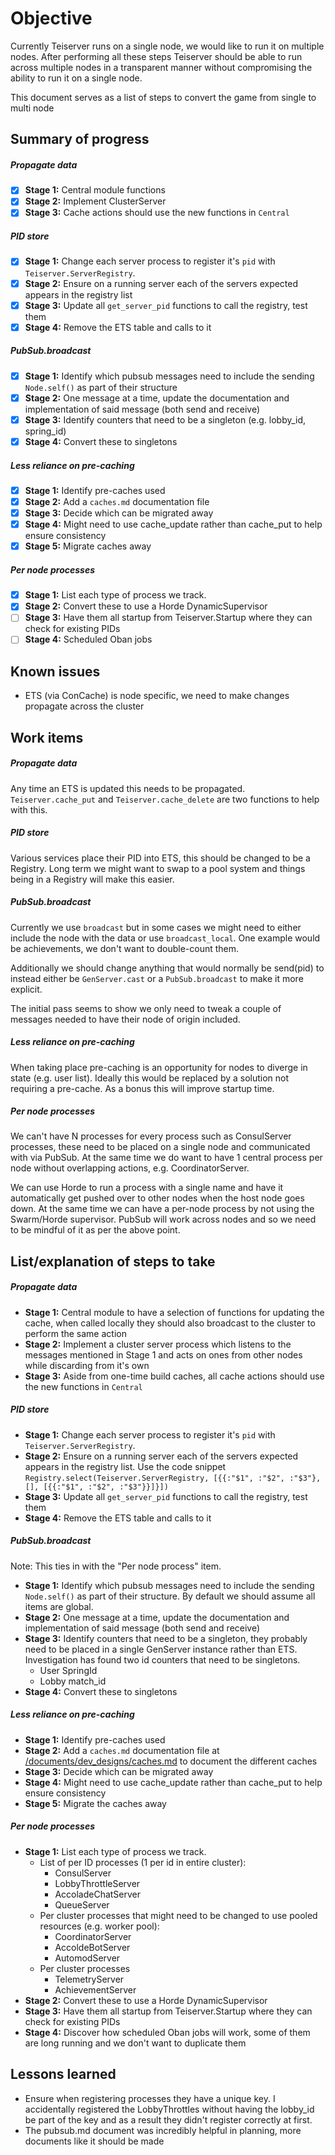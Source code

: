 # Objective
Currently Teiserver runs on a single node, we would like to run it on multiple nodes. After performing all these steps Teiserver should be able to run across multiple nodes in a transparent manner without compromising the ability to run it on a single node.

This document serves as a list of steps to convert the game from single to multi node 

## Summary of progress
##### Propagate data
- [X] **Stage 1:** Central module functions
- [X] **Stage 2:** Implement ClusterServer
- [X] **Stage 3:** Cache actions should use the new functions in `Central`

##### PID store
- [X] **Stage 1:** Change each server process to register it's `pid` with `Teiserver.ServerRegistry`.
- [X] **Stage 2:** Ensure on a running server each of the servers expected appears in the registry list
- [X] **Stage 3:** Update all `get_server_pid` functions to call the registry, test them
- [X] **Stage 4:** Remove the ETS table and calls to it

##### PubSub.broadcast
- [X] **Stage 1:** Identify which pubsub messages need to include the sending `Node.self()` as part of their structure
- [X] **Stage 2:** One message at a time, update the documentation and implementation of said message (both send and receive)
- [X] **Stage 3:** Identify counters that need to be a singleton (e.g. lobby_id, spring_id)
- [X] **Stage 4:** Convert these to singletons

##### Less reliance on pre-caching
- [X] **Stage 1:** Identify pre-caches used
- [X] **Stage 2:** Add a `caches.md` documentation file
- [X] **Stage 3:** Decide which can be migrated away
- [X] **Stage 4:** Might need to use cache_update rather than cache_put to help ensure consistency
- [X] **Stage 5:** Migrate caches away

##### Per node processes
- [X] **Stage 1:** List each type of process we track.
- [X] **Stage 2:** Convert these to use a Horde DynamicSupervisor
- [ ] **Stage 3:** Have them all startup from Teiserver.Startup where they can check for existing PIDs
- [ ] **Stage 4:** Scheduled Oban jobs

## Known issues
- ETS (via ConCache) is node specific, we need to make changes propagate across the cluster

## Work items
##### Propagate data
Any time an ETS is updated this needs to be propagated. `Teiserver.cache_put` and `Teiserver.cache_delete` are two functions to help with this.

##### PID store
Various services place their PID into ETS, this should be changed to be a Registry. Long term we might want to swap to a pool system and things being in a Registry will make this easier.

##### PubSub.broadcast
Currently we use `broadcast` but in some cases we might need to either include the node with the data or use `broadcast_local`. One example would be achievements, we don't want to double-count them.

Additionally we should change anything that would normally be send(pid) to instead either be `GenServer.cast` or a `PubSub.broadcast` to make it more explicit.

The initial pass seems to show we only need to tweak a couple of messages needed to have their node of origin included.

##### Less reliance on pre-caching
When taking place pre-caching is an opportunity for nodes to diverge in state (e.g. user list). Ideally this would be replaced by a solution not requiring a pre-cache. As a bonus this will improve startup time.

##### Per node processes
We can't have N processes for every process such as ConsulServer processes, these need to be placed on a single node and communicated with via PubSub. At the same time we do want to have 1 central process per node without overlapping actions, e.g. CoordinatorServer.

We can use Horde to run a process with a single name and have it automatically get pushed over to other nodes when the host node goes down. At the same time we can have a per-node process by not using the Swarm/Horde supervisor. PubSub will work across nodes and so we need to be mindful of it as per the above point.

## List/explanation of steps to take
##### Propagate data
- **Stage 1:** Central module to have a selection of functions for updating the cache, when called locally they should also broadcast to the cluster to perform the same action
- **Stage 2:** Implement a cluster server process which listens to the messages mentioned in Stage 1 and acts on ones from other nodes while discarding from it's own
- **Stage 3:** Aside from one-time build caches, all cache actions should use the new functions in `Central`

##### PID store
- **Stage 1:** Change each server process to register it's `pid` with `Teiserver.ServerRegistry`.
- **Stage 2:** Ensure on a running server each of the servers expected appears in the registry list.
  Use the code snippet `Registry.select(Teiserver.ServerRegistry, [{{:"$1", :"$2", :"$3"}, [], [{{:"$1", :"$2", :"$3"}}]}])`
- **Stage 3:** Update all `get_server_pid` functions to call the registry, test them
- **Stage 4:** Remove the ETS table and calls to it

##### PubSub.broadcast
Note: This ties in with the "Per node process" item.
- **Stage 1:** Identify which pubsub messages need to include the sending `Node.self()` as part of their structure. By default we should assume all items are global.
- **Stage 2:** One message at a time, update the documentation and implementation of said message (both send and receive)
- **Stage 3:** Identify counters that need to be a singleton, they probably need to be placed in a single GenServer instance rather than ETS. Investigation has found two id counters that need to be singletons.
  - User SpringId
  - Lobby match_id
- **Stage 4:** Convert these to singletons

##### Less reliance on pre-caching
- **Stage 1:** Identify pre-caches used
- **Stage 2:** Add a `caches.md` documentation file at [/documents/dev_designs/caches.md](/documents/dev_designs/caches.md) to document the different caches
- **Stage 3:** Decide which can be migrated away
- **Stage 4:** Might need to use cache_update rather than cache_put to help ensure consistency
- **Stage 5:** Migrate the caches away

##### Per node processes
- **Stage 1:** List each type of process we track.
  - List of per ID processes (1 per id in entire cluster):
    - ConsulServer
    - LobbyThrottleServer
    - AccoladeChatServer
    - QueueServer
  - Per cluster processes that might need to be changed to use pooled resources (e.g. worker pool):
    - CoordinatorServer
    - AccoldeBotServer
    - AutomodServer
  - Per cluster processes
    - TelemetryServer
    - AchievementServer
- **Stage 2:** Convert these to use a Horde DynamicSupervisor
- **Stage 3:** Have them all startup from Teiserver.Startup where they can check for existing PIDs
- **Stage 4:** Discover how scheduled Oban jobs will work, some of them are long running and we don't want to duplicate them

## Lessons learned
- Ensure when registering processes they have a unique key. I accidentally registered the LobbyThrottles without having the lobby_id be part of the key and as a result they didn't register correctly at first.
- The pubsub.md document was incredibly helpful in planning, more documents like it should be made
